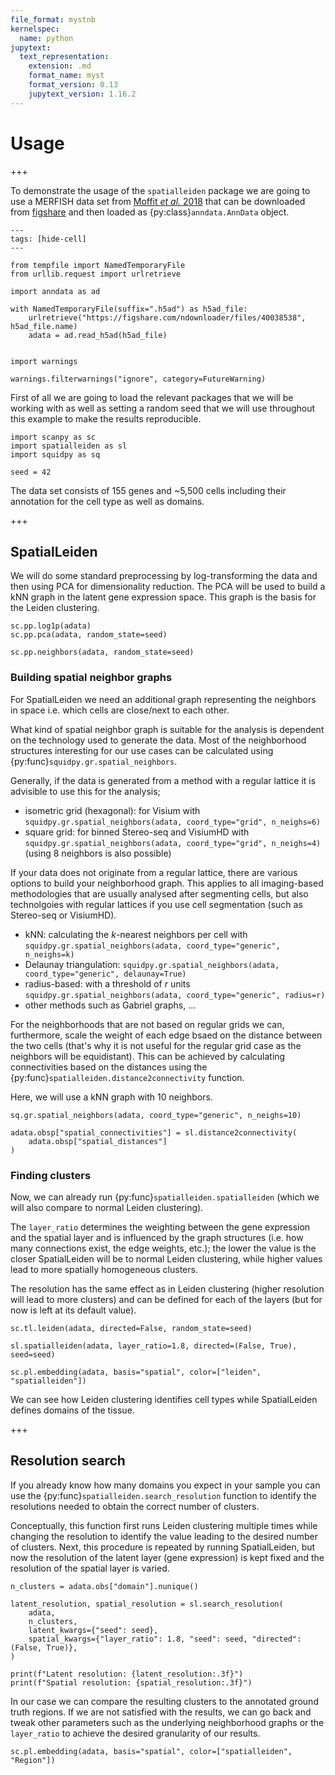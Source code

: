 ```yaml
---
file_format: mystnb
kernelspec:
  name: python
jupytext:
  text_representation:
    extension: .md
    format_name: myst
    format_version: 0.13
    jupytext_version: 1.16.2
---
```


# Usage

+++

To demonstrate the usage of the `spatialleiden` package we are going to use a MERFISH data set from [Moffit _et al._ 2018](https://doi.org/10.1126/science.aau5324) that can be downloaded from [figshare](https://figshare.com/articles/dataset/MERFISH_datasets/22565170) and then loaded as {py:class}`anndata.AnnData` object.

```{code-cell} ipython3
---
tags: [hide-cell]
---

from tempfile import NamedTemporaryFile
from urllib.request import urlretrieve

import anndata as ad

with NamedTemporaryFile(suffix=".h5ad") as h5ad_file:
    urlretrieve("https://figshare.com/ndownloader/files/40038538", h5ad_file.name)
    adata = ad.read_h5ad(h5ad_file)


import warnings

warnings.filterwarnings("ignore", category=FutureWarning)
```

First of all we are going to load the relevant packages that we will be working with as well as setting a random seed that we will use throughout this example to make the results reproducible.

```{code-cell} ipython3
import scanpy as sc
import spatialleiden as sl
import squidpy as sq

seed = 42
```

The data set consists of 155 genes and ~5,500 cells including their annotation for the cell type as well as domains.

+++

## SpatialLeiden

We will do some standard preprocessing by log-transforming the data and then using PCA for dimensionality reduction. The PCA will be used to build a kNN graph in the latent gene expression space. This graph is the basis for the Leiden clustering.

```{code-cell} ipython3
sc.pp.log1p(adata)
sc.pp.pca(adata, random_state=seed)

sc.pp.neighbors(adata, random_state=seed)
```

### Building spatial neighbor graphs

For SpatialLeiden we need an additional graph representing the neighbors in space i.e.
which cells are close/next to each other.

What kind of spatial neighbor graph is suitable for the analysis is dependent on the
technology used to generate the data. Most of the neighborhood structures interesting
for our use cases can be calculated using {py:func}`squidpy.gr.spatial_neighbors`.

Generally, if the data is generated from a method with a regular lattice it is advisible
to use this for the analysis;
* isometric grid (hexagonal): for Visium with `squidpy.gr.spatial_neighbors(adata, coord_type="grid", n_neighs=6)`
* square grid: for binned Stereo-seq and VisiumHD with `squidpy.gr.spatial_neighbors(adata, coord_type="grid", n_neighs=4)` (using 8 neighbors is also possible)

If your data does not originate from a regular lattice, there are various options to build your neighborhood graph.
This applies to all imaging-based methodologies that are usually analysed after segmenting cells, but also technolgoies with regular lattices if you use cell segmentation (such as Stereo-seq or VisiumHD).
* kNN: calculating the *k*-nearest neighbors per cell with `squidpy.gr.spatial_neighbors(adata, coord_type="generic", n_neighs=k)`
* Delaunay triangulation: `squidpy.gr.spatial_neighbors(adata, coord_type="generic", delaunay=True)`
* radius-based: with a threshold of *r* units `squidpy.gr.spatial_neighbors(adata, coord_type="generic", radius=r)`
* other methods such as Gabriel graphs, ...

For the neighborhoods that are not based on regular grids we can, furthermore, scale the weight of each edge bsaed on the distance between the two cells (that's why it is not useful for the regular grid case as the neighbors will be equidistant).
This can be achieved by calculating connectivities based on the distances using the {py:func}`spatialleiden.distance2connectivity` function.

Here, we will use a kNN graph with 10 neighbors.

```{code-cell} ipython3
sq.gr.spatial_neighbors(adata, coord_type="generic", n_neighs=10)

adata.obsp["spatial_connectivities"] = sl.distance2connectivity(
    adata.obsp["spatial_distances"]
)
```

### Finding clusters

Now, we can already run {py:func}`spatialleiden.spatialleiden` (which we will also compare to normal Leiden clustering).

The `layer_ratio` determines the weighting between the gene expression and the spatial layer and is influenced by the graph structures (i.e. how many connections exist, the edge weights, etc.); the lower the value is the closer SpatialLeiden will be to normal Leiden clustering, while higher values lead to more spatially homogeneous clusters.

The resolution has the same effect as in Leiden clustering (higher resolution will lead to more clusters) and can be defined for each of the layers (but for now is left at its default value).

```{code-cell} ipython3
sc.tl.leiden(adata, directed=False, random_state=seed)

sl.spatialleiden(adata, layer_ratio=1.8, directed=(False, True), seed=seed)

sc.pl.embedding(adata, basis="spatial", color=["leiden", "spatialleiden"])
```

We can see how Leiden clustering identifies cell types while SpatialLeiden defines domains of the tissue.

+++

## Resolution search

If you already know how many domains you expect in your sample you can use the {py:func}`spatialleiden.search_resolution` function to identify the resolutions needed to obtain the correct number of clusters.

Conceptually, this function first runs Leiden clustering multiple times while changing the resolution to identify the value leading to the desired number of clusters. Next, this procedure is repeated by running SpatialLeiden, but now the resolution of the latent layer (gene expression) is kept fixed and the resolution of the spatial layer is varied.

```{code-cell} ipython3
n_clusters = adata.obs["domain"].nunique()

latent_resolution, spatial_resolution = sl.search_resolution(
    adata,
    n_clusters,
    latent_kwargs={"seed": seed},
    spatial_kwargs={"layer_ratio": 1.8, "seed": seed, "directed": (False, True)},
)

print(f"Latent resolution: {latent_resolution:.3f}")
print(f"Spatial resolution: {spatial_resolution:.3f}")
```

In our case we can compare the resulting clusters to the annotated ground truth regions. If we are not satisfied with the results, we can go back and tweak other parameters such as the underlying neighborhood graphs or the `layer_ratio` to achieve the desired granularity of our results.

```{code-cell} ipython3
sc.pl.embedding(adata, basis="spatial", color=["spatialleiden", "Region"])
```
